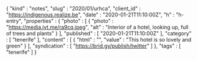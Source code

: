 {
  "kind" : "notes",
  "slug" : "2020/01/urhca",
  "client_id" : "https://indigenous.realize.be",
  "date" : "2020-01-21T11:10:00Z",
  "h" : "h-entry",
  "properties" : {
    "photo" : [ {
      "photo" : "https://media.jvt.me/ra9cq.jpeg",
      "alt" : "Interior of a hotel, looking up, full of trees and plants"
    } ],
    "published" : [ "2020-01-21T11:10:00Z" ],
    "category" : [ "tenerife" ],
    "content" : [ {
      "html" : "",
      "value" : "This hotel is so lovely and green"
    } ],
    "syndication" : [ "https://brid.gy/publish/twitter" ]
  },
  "tags" : [ "tenerife" ]
}
